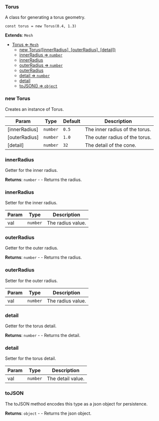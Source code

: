 <a name="Torus"></a>

### Torus 
A class for generating a torus geometry.

```
const torus = new Torus(0.4, 1.3)
```


**Extends**: <code>Mesh</code>  

* [Torus ⇐ <code>Mesh</code>](#Torus)
    * [new Torus([innerRadius], [outerRadius], [detail])](#new-Torus)
    * [innerRadius ⇒ <code>number</code>](#innerRadius)
    * [innerRadius](#innerRadius)
    * [outerRadius ⇒ <code>number</code>](#outerRadius)
    * [outerRadius](#outerRadius)
    * [detail ⇒ <code>number</code>](#detail)
    * [detail](#detail)
    * [toJSON() ⇒ <code>object</code>](#toJSON)

<a name="new_Torus_new"></a>

### new Torus
Creates an instance of Torus.


| Param | Type | Default | Description |
| --- | --- | --- | --- |
| [innerRadius] | <code>number</code> | <code>0.5</code> | The inner radius of the torus. |
| [outerRadius] | <code>number</code> | <code>1.0</code> | The outer radius of the torus. |
| [detail] | <code>number</code> | <code>32</code> | The detail of the cone. |

<a name="Torus+innerRadius"></a>

### innerRadius 
Getter for the inner radius.


**Returns**: <code>number</code> - - Returns the radius.  
<a name="Torus+innerRadius"></a>

### innerRadius
Setter for the inner radius.



| Param | Type | Description |
| --- | --- | --- |
| val | <code>number</code> | The radius value. |

<a name="Torus+outerRadius"></a>

### outerRadius 
Getter for the outer radius.


**Returns**: <code>number</code> - - Returns the radius.  
<a name="Torus+outerRadius"></a>

### outerRadius
Setter for the outer radius.



| Param | Type | Description |
| --- | --- | --- |
| val | <code>number</code> | The radius value. |

<a name="Torus+detail"></a>

### detail 
Getter for the torus detail.


**Returns**: <code>number</code> - - Returns the detail.  
<a name="Torus+detail"></a>

### detail
Setter for the torus detail.



| Param | Type | Description |
| --- | --- | --- |
| val | <code>number</code> | The detail value. |

<a name="Torus+toJSON"></a>

### toJSON
The toJSON method encodes this type as a json object for persistence.


**Returns**: <code>object</code> - - Returns the json object.  

